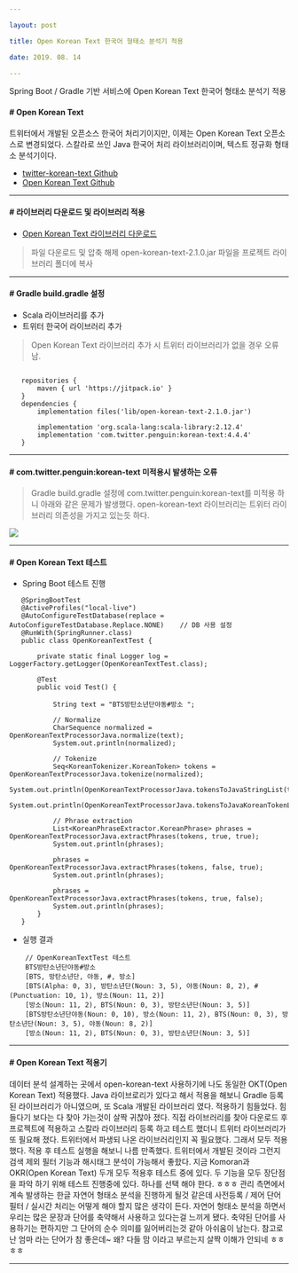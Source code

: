 ```yaml
---

layout: post

title: Open Korean Text 한국어 형태소 분석기 적용

date: 2019. 08. 14

---
```


Spring Boot / Gradle 기반 서비스에 Open Korean Text 한국어 형태소 분석기 적용

#### # Open Korean Text
트위터에서 개발된 오픈소스 한국어 처리기이지만, 이제는 Open Korean Text 오픈소스로 변경되었다.
스칼라로 쓰인 Java 한국어 처리 라이브러리이며, 텍스트 정규화 형태소 분석기이다.


* [twitter-korean-text Github](https://github.com/twitter/twitter-korean-text)
* [Open Korean Text Github](https://github.com/open-korean-text/open-korean-text)


- - - -

#### # 라이브러리 다운로드 및 라이브러리 적용
* [Open Korean Text 라이브러리 다운로드](https://jar-download.com/artifacts/org.openkoreantext/open-korean-text/2.1.0/source-code)
 > 파일 다운로드 및 압축 해제
 > open-korean-text-2.1.0.jar 파일을 프로젝트 라이브러리 폴더에 복사

- - - -

#### # Gradle build.gradle 설정
* Scala 라이브러리를 추가
* 트위터 한국어 라이브러리 추가
 > Open Korean Text 라이브러리 추가 시 트위터 라이브러리가 없을 경우 오류 남.

 ```[java]

	repositories {
		maven { url 'https://jitpack.io' }
	}
	dependencies {
		implementation files('lib/open-korean-text-2.1.0.jar')

		implementation 'org.scala-lang:scala-library:2.12.4'
    	implementation 'com.twitter.penguin:korean-text:4.4.4'
	}
 ```

- - -

#### # com.twitter.penguin:korean-text 미적용시 발생하는 오류
 > Gradle build.gradle 설정에 com.twitter.penguin:korean-text를 미적용 하니 아래와 같은 문제가 발생했다.
 > open-korean-text 라이브러리는 트위터 라이브러리 의존성을 가지고 있는듯 하다.

![](http://baboototo.github.io/images/blogs/springboot/springboot-okt.png)


- - -

#### # Open Korean Text 테스트

 * Spring Boot 테스트 진행
 ```[java]
	@SpringBootTest
	@ActiveProfiles("local-live")
	@AutoConfigureTestDatabase(replace = AutoConfigureTestDatabase.Replace.NONE)    // DB 사용 설정
	@RunWith(SpringRunner.class)
	public class OpenKoreanTextTest {

		private static final Logger log = LoggerFactory.getLogger(OpenKoreanTextTest.class);

		@Test
		public void Test() {

			String text = "BTS방탄소년단야동#방소 ";

			// Normalize
			CharSequence normalized = OpenKoreanTextProcessorJava.normalize(text);
			System.out.println(normalized);

			// Tokenize
			Seq<KoreanTokenizer.KoreanToken> tokens = OpenKoreanTextProcessorJava.tokenize(normalized);
			System.out.println(OpenKoreanTextProcessorJava.tokensToJavaStringList(tokens));
			System.out.println(OpenKoreanTextProcessorJava.tokensToJavaKoreanTokenList(tokens));

			// Phrase extraction
			List<KoreanPhraseExtractor.KoreanPhrase> phrases = OpenKoreanTextProcessorJava.extractPhrases(tokens, true, true);
			System.out.println(phrases);

			phrases = OpenKoreanTextProcessorJava.extractPhrases(tokens, false, true);
			System.out.println(phrases);

			phrases = OpenKoreanTextProcessorJava.extractPhrases(tokens, true, false);
			System.out.println(phrases);
		}
	}

 ```
 * 실행 결과
```[java]
	// OpenKoreanTextTest 테스트
	BTS방탄소년단야동#방소
	[BTS, 방탄소년단, 야동, #, 방소]
	[BTS(Alpha: 0, 3), 방탄소년단(Noun: 3, 5), 야동(Noun: 8, 2), #(Punctuation: 10, 1), 방소(Noun: 11, 2)]
	[방소(Noun: 11, 2), BTS(Noun: 0, 3), 방탄소년단(Noun: 3, 5)]
	[BTS방탄소년단야동(Noun: 0, 10), 방소(Noun: 11, 2), BTS(Noun: 0, 3), 방탄소년단(Noun: 3, 5), 야동(Noun: 8, 2)]
	[방소(Noun: 11, 2), BTS(Noun: 0, 3), 방탄소년단(Noun: 3, 5)]
```

- - -

#### # Open Korean Text 적용기
데이터 분석 설계하는 곳에서 open-korean-text 사용하기에 나도 동일한 OKT(Open Korean Text) 적용했다.
Java 라이브로리가 있다고 해서 적용을 해보니 Gradle 등록된 라이브러리가 아니였으며, 또 Scala 개발된 라이브러리 였다.
적용하기 힘들었다. 힘들다기 보다는 다 찾아 가는것이 살짝 귀찮아 졌다.
직접 라이브러리를 찾아 다운로드 후 프로젝트에 적용하고 스칼라 라이브러리 등록 하고 테스트 했더니
트위터 라이브러리가 또 필요해 졌다. 트위터에서 파생되 나온 라이브러리인지 꼭 필요했다. 그래서 모두 적용했다.
적용 후 테스트 실행을 해보니 나름 만족했다.
트위터에서 개발된 것이라 그런지 검색 제외 필터 기능과 해시태그 분석이 가능해서 좋핬다.
지금 Komoran과 OKR(Open Korean Text) 두개 모두 적용후 테스트 중에 있다.
두 기능을 모두 장단점을 파악 하기 위해 테스트 진행중에 있다. 하나를 선택 해야 한다. ㅎㅎㅎ
관리 측면에서 계속 발생하는 한글 자연어 형태소 분석을 진행하게 될것 같은데
사전등록 / 제어 단어 필터 / 실시간 처리는 어떻게 해야 할지 많은 생각이 든다.
자연어 형태소 분석을 하면서 우리는 많은 문장과 단어를 축약해서 사용하고 있다는걸 느끼게 됐다.
축약된 단어를 사용하기는 편하지만 그 단어의 순수 의미를 잃어버리는것 같아 아쉬움이 남는다.
참고로 난 엄마 라는 단어가 참 좋은데~ 왜? 다들 맘 이라고 부르는지 살짝 이해가 안되네 ㅎㅎㅎㅎ


- - -







